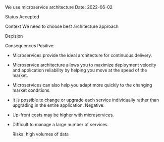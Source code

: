 We use microservice architecture
Date: 2022-06-02

Status
Accepted

Context
We need to choose best architecture approach

Decision

Consequences
Positive:

- Microservices provide the ideal architecture for continuous delivery.
- Microservice architecture allows you to maximize deployment velocity and application reliability by helping you move at the speed of the market.
- Microservices can also help you adapt more quickly to the changing market conditions.
- It is possible to change or upgrade each service individually rather than upgrading in the entire application.
  Negative:

- Up-front costs may be higher with microservices.
- Difficult to manage a large number of services.

  Risks:
  high volumes of data
